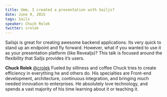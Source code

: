 ```yaml
---
title: Umm, I created a presentation with Sailjs?
date: June 9, 2015
tags: Sails
speaker: Chuck Rolek
twitter: crolek
---
```




Sailsjs is great for creating awesome backend applications. Its very quick to stand up an endpoint and fly forward. However, what if you wanted to use it as your presentation platform (like Revealjs)? This talk is focused around the flexibility that Sailjs provides it’s users.

**Chuck Rolek**
[@crolek](https://twitter.com/crolek)
Fueled by silliness and coffee Chuck tries to create efficiency in everything he and others do. His specialties are Front-end development, architecture, continuous integration, and bringing much needed innovation to enterprises. He absolutely love technology, and spends a vast majority of his time learning about it or teaching it.

